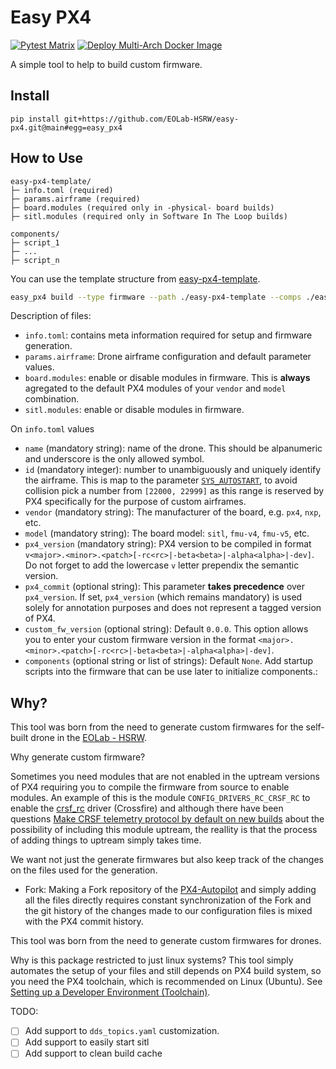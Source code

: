 # Easy PX4

[![Pytest Matrix](https://github.com/EOLab-HSRW/easy-px4/actions/workflows/test.yml/badge.svg)](https://github.com/EOLab-HSRW/easy-px4/actions/workflows/test.yml)
[![Deploy Multi-Arch Docker Image](https://github.com/EOLab-HSRW/easy-px4/actions/workflows/deploy-container.yml/badge.svg)](https://github.com/EOLab-HSRW/easy-px4/actions/workflows/deploy-container.yml)

A simple tool to help to build custom firmware.

## Install

```
pip install git+https://github.com/EOLab-HSRW/easy-px4.git@main#egg=easy_px4
```

## How to Use

```text
easy-px4-template/
├─ info.toml (required)
├─ params.airframe (required)
├─ board.modules (required only in -physical- board builds)
├─ sitl.modules (required only in Software In The Loop builds)

components/
├─ script_1
├─ ...
├─ script_n
```

You can use the template structure from [easy-px4-template](https://github.com/EOLab-HSRW/easy-px4-template).


```sh
easy_px4 build --type firmware --path ./easy-px4-template --comps ./easy-px4-template/components/
```


Description of files:
- `info.toml`: contains meta information required for setup and firmware generation.
- `params.airframe`: Drone airframe configuration and default parameter values.
- `board.modules`: enable or disable modules in firmware. This is **always** agregated to the default PX4 modules of your `vendor` and `model` combination.
- `sitl.modules`: enable or disable modules in firmware.

On `info.toml` values
- `name` (mandatory string): name of the drone. This should be alpanumeric and underscore is the only allowed symbol.
- `id` (mandatory integer): number to unambiguously and uniquely identify the airframe. This is map to the parameter [`SYS_AUTOSTART`](https://docs.px4.io/main/en/advanced_config/parameter_reference.html#SYS_AUTOSTART), to avoid collision pick a number from `[22000, 22999]` as this range is reserved by PX4 specifically for the purpose of custom airframes.
- `vendor` (mandatory string): The manufacturer of the board, e.g. `px4`, `nxp`, etc.
- `model` (mandatory string): The board model: `sitl`, `fmu-v4`, `fmu-v5`, etc.
- `px4_version` (mandatory string): PX4 version to be compiled in format `v<major>.<minor>.<patch>[-rc<rc>|-beta<beta>|-alpha<alpha>|-dev]`. Do not forget to add the lowercase `v` letter prependix the semantic version.
- `px4_commit` (optional string): This parameter **takes precedence** over `px4_version`. If set, `px4_version` (which remains mandatory) is used solely for annotation purposes and does not represent a tagged version of PX4.
- `custom_fw_version` (optional string): Default `0.0.0`. This option allows you to enter your custom firmware version in the format `<major>.<minor>.<patch>[-rc<rc>|-beta<beta>|-alpha<alpha>|-dev]`.
- `components` (optional string or list of strings): Default `None`. Add startup scripts into the firmware that can be use later to initialize components.:

## Why?

This tool was born from the need to generate custom firmwares for the self-built drone in the [EOLab - HSRW](https://drones.eolab.de/).

Why generate custom firmware? 

Sometimes you need modules that are not enabled in the uptream versions of PX4 requiring you to compile the firmware from source to enable modules. An example of this is the module `CONFIG_DRIVERS_RC_CRSF_RC` to enable the [crsf_rc](https://docs.px4.io/main/en/modules/modules_driver_radio_control.html#crsf-rc) driver (Crossfire) and although there have been questions [Make CRSF telemetry protocol by default on new builds](https://github.com/PX4/PX4-Autopilot/issues/23829) about the possibility of including this module uptream, the reallity is that the process of adding things to uptream simply takes time.

We want not just the generate firmwares but also keep track of the changes on the files used for the generation.
- Fork: Making a Fork repository of the [PX4-Autopilot](https://github.com/PX4/PX4-Autopilot) and simply adding all the files directly requires constant synchronization of the Fork and the git history of the changes made to our configuration files is mixed with the PX4 commit history.

This tool was born from the need to generate custom firmwares for drones.

Why is this package restricted to just linux systems?
This tool simply automates the setup of your files and still depends on PX4 build system, so you need the PX4 toolchain, which is recommended on Linux (Ubuntu). See [Setting up a Developer Environment (Toolchain)](https://docs.px4.io/main/en/dev_setup/dev_env.html).

TODO:
- [ ] Add support to `dds_topics.yaml` customization.
- [ ] Add support to easily start sitl
- [ ] Add support to clean build cache
